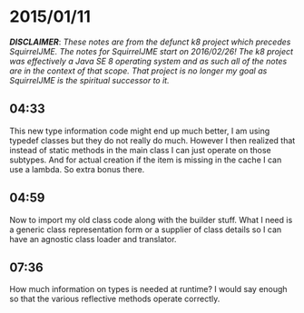 # 2015/01/11

***DISCLAIMER***: _These notes are from the defunct k8 project which_
_precedes SquirrelJME. The notes for SquirrelJME start on 2016/02/26!_
_The k8 project was effectively a Java SE 8 operating system and as such_
_all of the notes are in the context of that scope. That project is no_
_longer my goal as SquirrelJME is the spiritual successor to it._

## 04:33

This new type information code might end up much better, I am using typedef
classes but they do not really do much. However I then realized that instead
of static methods in the main class I can just operate on those subtypes. And
for actual creation if the item is missing in the cache I can use a lambda. So
extra bonus there.

## 04:59

Now to import my old class code along with the builder stuff. What I need is a
generic class representation form or a supplier of class details so I can have
an agnostic class loader and translator.

## 07:36

How much information on types is needed at runtime? I would say enough so that
the various reflective methods operate correctly.

